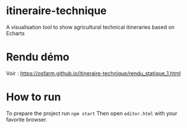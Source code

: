 # itineraire-technique
A visualisation tool to show agricultural technical itineraries based on Echarts


# Rendu démo
Voir : https://osfarm.github.io/itineraire-technique/rendu_statique_1.html

# How to run
To prepare the project run `npm start`
Then open `editor.html` with your favorite browser.
